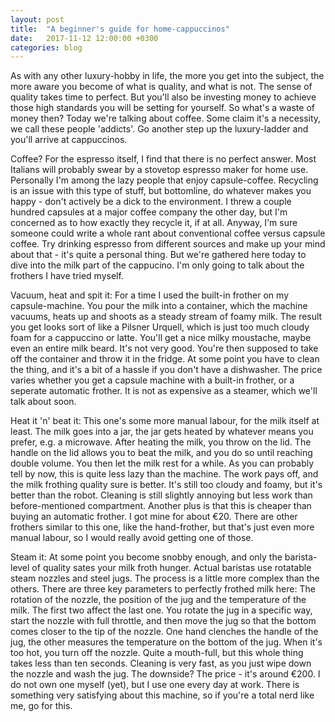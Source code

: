 ```yaml
---
layout: post
title:  "A beginner's guide for home-cappuccinos"
date:   2017-11-12 12:00:00 +0300
categories: blog
---
```

As with any other luxury-hobby in life, the more you get into the subject, the more aware you become of what is quality, and what is not.
The sense of quality takes time to perfect. But you'll also be investing money to achieve those high standards you will be setting for yourself. So what's a waste of money then? Today we're talking about coffee. Some claim it's a necessity, we call these people 'addicts'. Go another step up the luxury-ladder and you'll arrive at cappuccinos.

Coffee?
For the espresso itself, I find that there is no perfect answer. Most Italians will probably swear by a stovetop espresso maker for home use.
Personally I'm among the lazy people that enjoy capsule-coffee. Recycling is an issue with this type of stuff, but bottomline, do whatever makes you happy - don't actively be a dick to the environment. I threw a couple hundred capsules at a major coffee company the other day, but I'm concerned as to how exactly they recycle it, if at all. Anyway, I'm sure someone could write a whole rant about conventional coffee versus capsule coffee. Try drinking espresso from different sources and make up your mind about that - it's quite a personal thing. But we're gathered here today to dive into the milk part of the cappucino. I'm only going to talk about the frothers I have tried myself.

Vacuum, heat and spit it:
For a time I used the built-in frother on my capsule-machine. You pour the milk into a container, which the machine vacuums, heats up and shoots as a steady stream of foamy milk. The result you get looks sort of like a Pilsner Urquell, which is just too much cloudy foam for a cappuccino or latte. You'll get a nice milky moustache, maybe even an entire milk beard. It's not very good. You're then supposed to take off the container and throw it in the fridge. At some point you have to clean the thing, and it's a bit of a hassle if you don't have a dishwasher. The price varies whether you get a capsule machine with a built-in frother, or a seperate automatic frother. It is not as expensive as a steamer, which we'll talk about soon.

Heat it 'n' beat it:
This one's some more manual labour, for the milk itself at least. The milk goes into a jar, the jar gets heated by whatever means you prefer, e.g. a microwave. After heating the milk, you throw on the lid. The handle on the lid allows you to beat the milk, and you do so until reaching double volume. You then let the milk rest for a while. As you can probably tell by now, this is quite less lazy than the machine. The work pays off, and the milk frothing quality sure is better. It's still too cloudy and foamy, but it's better than the robot. Cleaning is still slightly annoying but less work than before-mentioned compartment. Another plus is that this is cheaper than buying an automatic frother. I got mine for about €20. There are other frothers similar to this one, like the hand-frother, but that's just even more manual labour, so I would really avoid getting one of those.

Steam it:
At some point you become snobby enough, and only the barista-level of quality sates your milk froth hunger. Actual baristas use rotatable steam nozzles and steel jugs.
The process is a little more complex than the others. There are three key parameters to perfectly frothed milk here: The rotation of the nozzle, the position of the jug and the temperature of the milk. The first two affect the last one. You rotate the jug in a specific way, start the nozzle with full throttle, and then move the jug so that the bottom comes closer to the tip of the nozzle. One hand clenches the handle of the jug, the other measures the temperature on the bottom of the jug. When it's too hot, you turn off the nozzle. Quite a mouth-full, but this whole thing takes less than ten seconds. Cleaning is very fast, as you just wipe down the nozzle and wash the jug. The downside? The price - it's around €200. I do not own one myself (yet), but I use one every day at work. There is something very satisfying about this machine, so if you're a total nerd like me, go for this. 